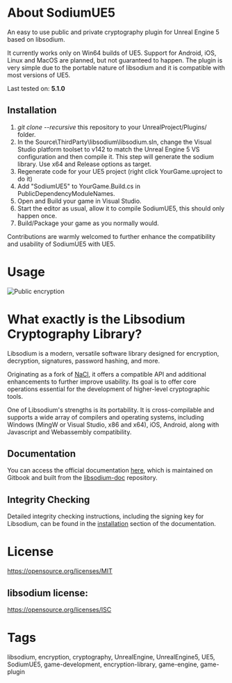 # About SodiumUE5
An easy to use public and private cryptography plugin for Unreal Engine 5 based on libsodium.

It currently works only on Win64 builds of UE5. Support for Android, iOS, Linux and MacOS are planned, but not guaranteed to happen. The plugin is very simple due to the portable nature of libsodium and it is compatible with most versions of UE5.

Last tested on: **5.1.0**

## Installation

1. *git clone --recursive* this repository to your UnrealProject/Plugins/ folder.
2. In the Source\ThirdParty\libsodium\libsodium.sln, change the Visual Studio platform toolset to v142 to match the Unreal Engine 5 VS configuration and then compile it. This step will generate the sodium library. Use x64 and Release options as target.
3. Regenerate code for your UE5 project (right click YourGame.uproject to do it)
4. Add "SodiumUE5" to YourGame.Build.cs in PublicDependencyModuleNames.
5. Open and Build your game in Visual Studio.
6. Start the editor as usual, allow it to compile SodiumUE5, this should only happen once.
7. Build/Package your game as you normally would.

Contributions are warmly welcomed to further enhance the compatibility and usability of SodiumUE5 with UE5. 

# Usage

![Public encryption](http://i.imgur.com/ezgBj7v.jpg)

# What exactly is the Libsodium Cryptography Library?

Libsodium is a modern, versatile software library designed for encryption, decryption, signatures, password hashing, and more.

Originating as a fork of [NaCl](http://nacl.cr.yp.to/), it offers a compatible API and additional enhancements to further improve usability. Its goal is to offer core operations essential for the development of higher-level cryptographic tools.

One of Libsodium's strengths is its portability. It is cross-compilable and supports a wide array of compilers and operating systems, including Windows (MingW or Visual Studio, x86 and x64), iOS, Android, along with Javascript and Webassembly compatibility.

## Documentation
You can access the official documentation [here](https://doc.libsodium.org), which is maintained on Gitbook and built from the [libsodium-doc](https://github.com/jedisct1/libsodium-doc) repository.

## Integrity Checking
Detailed integrity checking instructions, including the signing key for Libsodium, can be found in the [installation](https://download.libsodium.org/doc/installation#integrity-checking) section of the documentation.


# License
https://opensource.org/licenses/MIT

## libsodium license:
https://opensource.org/licenses/ISC

# Tags

libsodium, encryption, cryptography, UnrealEngine, UnrealEngine5, UE5, SodiumUE5, game-development, encryption-library, game-engine, game-plugin
